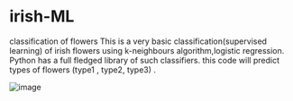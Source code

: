 # irish-ML
classification of flowers
This is a very basic classification(supervised learning) of irish flowers using k-neighbours algorithm,logistic regression. Python has a full fledged library of such classifiers.
this code will predict types of flowers (type1 , type2, type3)  .

![image](https://user-images.githubusercontent.com/45814442/77220036-d3584a80-6b61-11ea-8326-e8020ffb6dd5.png)
